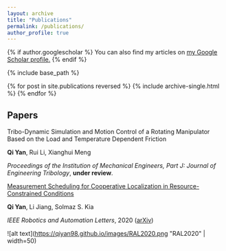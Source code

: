 ```yaml
---
layout: archive
title: "Publications"
permalink: /publications/
author_profile: true
---
```


{% if author.googlescholar %}
  You can also find my articles on <u><a href="{{author.googlescholar}}">my Google Scholar profile</a>.</u>
{% endif %}

{% include base_path %}

{% for post in site.publications reversed %}
  {% include archive-single.html %}
{% endfor %}

## Papers

Tribo-Dynamic Simulation and Motion Control of a Rotating Manipulator Based on the Load and Temperature Dependent Friction

**Qi Yan**, Rui Li, Xianghui Meng

*Proceedings of the Institution of Mechanical Engineers, Part J: Journal of Engineering Tribology*, **under review**.



[Measurement Scheduling for Cooperative Localization in Resource-Constrained Conditions](https://ieeexplore.ieee.org/abstract/document/8972554)

**Qi Yan**, Li Jiang, Solmaz S. Kia

*IEEE Robotics and Automation Letters*, 2020 ([arXiv](https://arxiv.org/abs/1912.04709))

![alt text](https://qiyan98.github.io/images/RAL2020.png "RAL2020" | width=50)